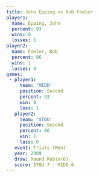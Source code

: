 ```yaml
---
title: John Epping vs Rob Fowler
player1:            
  name: Epping, John
  percent: 93       
  wins: 0           
  losses: 1         
player2:            
  name: Fowler, Rob 
  percent: 86       
  wins: 1           
  losses: 0         
games:
 - player1:          
     team: 'MIDD'    
     position: Second
     percent: 93     
     win: 0          
     loss: 1         
   player2:          
     team: 'STOU'    
     position: Second
     percent: 86     
     win: 1          
     loss: 0         
   event: Trials (Men)   
   year: 2009            
   draw: Round Robin(6)  
   score: STOU 7 - MIDD 6
---
```

